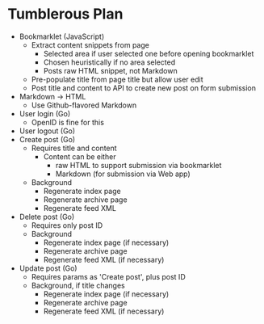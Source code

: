 Tumblerous Plan
===============

* Bookmarklet (JavaScript)
    * Extract content snippets from page
        * Selected area if user selected one before opening bookmarklet
        * Chosen heuristically if no area selected
        * Posts raw HTML snippet, not Markdown
    * Pre-populate title from page title but allow user edit
    * Post title and content to API to create new post on form submission
* Markdown -> HTML
    * Use Github-flavored Markdown
* User login (Go)
    * OpenID is fine for this
* User logout (Go)
* Create post (Go)
    * Requires title and content
        * Content can be either
            * raw HTML to support submission via bookmarklet
            * Markdown (for submission via Web app)
    * Background
        * Regenerate index page
        * Regenerate archive page
        * Regenerate feed XML
* Delete post (Go)
    * Requires only post ID
    * Background
        * Regenerate index page (if necessary)
        * Regenerate archive page
        * Regenerate feed XML (if necessary)
* Update post (Go)
    * Requires params as 'Create post', plus post ID
    * Background, if title changes
        * Regenerate index page (if necessary)
        * Regenerate archive page
        * Regenerate feed XML (if necessary)

